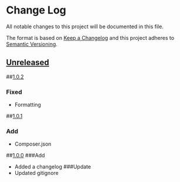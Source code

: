# Change Log
All notable changes to this project will be documented in this file.

The format is based on [Keep a Changelog](http://keepachangelog.com/)
and this project adheres to [Semantic Versioning](http://semver.org/).

## [Unreleased]

##[1.0.2]
### Fixed
- Formatting

##[1.0.1]
### Add
- Composer.json

##[1.0.0]
###Add
- Added a changelog
###Update
- Updated gitignore

[Unreleased]: https://github.com/sunsevennv/xorshift/compare/1.0.2...HEAD
[1.0.2]: https://github.com/sunsevennv/xorshift/compare/1.0.1...1.0.2
[1.0.1]: https://github.com/sunsevennv/xorshift/compare/1.0.0...1.0.1
[1.0.0]: https://github.com/sunsevennv/xorshift/compare/d60ca9ca341957a9824908f733f30ce4592c9af4...1.0.0